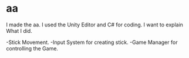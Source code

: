 # aa

I made the aa.
I used the Unity Editor and C# for coding.
I want to explain What I did.

-Stick Movement.
-Input System for creating stick.
-Game Manager for controlling the Game.
